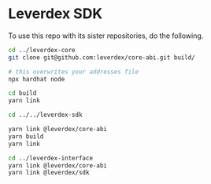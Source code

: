# Leverdex SDK

To use this repo with its sister repositories, do the following.

```bash
cd ../leverdex-core
git clone git@github.com:leverdex/core-abi.git build/

# this overwrites your addresses file
npx hardhat node 

cd build
yarn link

cd ../../leverdex-sdk

yarn link @leverdex/core-abi
yarn build
yarn link

cd ../leverdex-interface
yarn link @leverdex/core-abi
yarn link @leverdex/sdk
```
